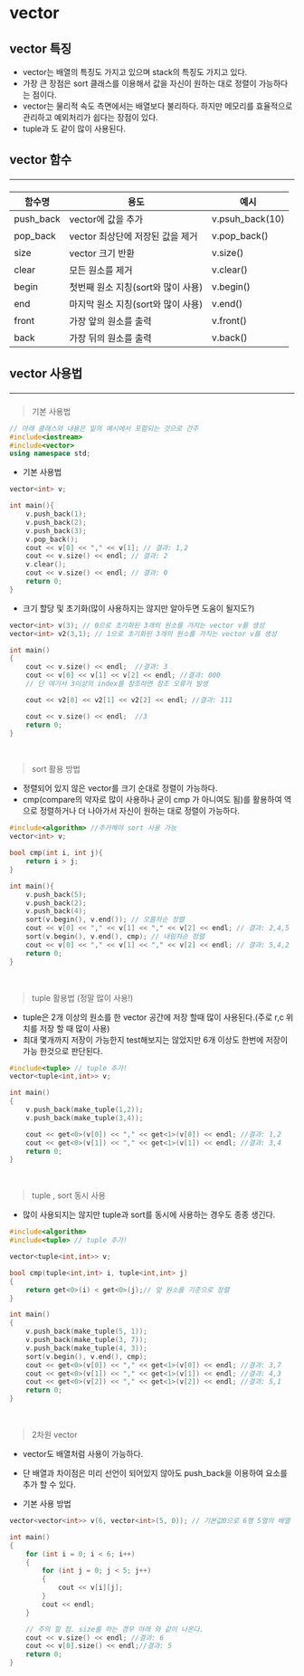 # vector

## vector 특징 
- vector는 배열의 특징도 가지고 있으며 stack의 특징도 가지고 있다. 
- 가장 큰 장점은 sort 클래스를 이용해서 값을 자신이 원하는 대로 정렬이 가능하다는 점이다.
- vector는 물리적 속도 측면에서는 배열보다 불리하다. 하지만 메모리를 효율적으로 관리하고 예외처리가 쉽다는 장점이 있다.
- tuple과 도 같이 많이 사용된다.

## vector 함수 <hr>

|함수명 | 용도 | 예시|
|---|---|---|
|push_back|vector에 값을 추가|v.psuh_back(10)|
|pop_back|vector 최상단에 저장된 값을 제거|v.pop_back()|
|size|vector 크기 반환 |v.size()|
|clear|모든 원소를 제거|v.clear()|
|begin|첫번째 원소 지칭(sort와 많이 사용)|v.begin()|
|end|마지막 원소 지칭(sort와 많이 사용)|v.end()|
|front|가장 앞의 원소를 출력|v.front()|
|back|가장 뒤의 원소를 출력|v.back()|

## vector 사용법 <hr>

> 기본 사용법
``` c++
// 아래 클래스와 내용은 밑의 예시에서 포함되는 것으로 간주
#include<iostream>
#include<vector>
using namespace std;
```

- 기본 사용법

```c++
vector<int> v;

int main(){
	v.push_back(1);
	v.push_back(2);
	v.push_back(3);
	v.pop_back();
	cout << v[0] << "," << v[1]; // 결과: 1,2
	cout << v.size() << endl; // 결과: 2
	v.clear();
	cout << v.size() << endl; // 결과: 0
	return 0;
}
```

- 크기 할당 및 초기화(많이 사용하지는 않지만 알아두면 도움이 될지도?)
  
```C++
vector<int> v(3); // 0으로 초기화된 3개의 원소를 가지는 vector v를 생성
vector<int> v2(3,1); // 1으로 초기화된 3개의 원소를 가지는 vector v를 생성

int main()
{
	cout << v.size() << endl;  //결과: 3
	cout << v[0] << v[1] << v[2] << endl; //결과: 000 
	// 단 여기서 3이상의 index를 참조하면 참조 오류가 발생 

	cout << v2[0] << v2[1] << v2[2] << endl; //결과: 111 

	cout << v.size() << endl;  //3
	return 0;
}
```

<br>

>  sort 활용 방법
  - 정렬되어 있지 않은 vector를 크기 순대로 정렬이 가능하다.
  - cmp(compare의 약자로 많이 사용하나 굳이 cmp 가 아니여도 됨)를 활용하여 역으로 정렬하거나 더 나아가서 자신이 원하는 대로 정렬이 가능하다.

```c++
#include<algorithm> //추가해야 sort 사용 가능 
vector<int> v;

bool cmp(int i, int j){
	return i > j;
} 

int main(){
	v.push_back(5);
	v.push_back(2);
	v.push_back(4);
	sort(v.begin(), v.end()); // 오름차순 정렬
	cout << v[0] << "," << v[1] << "," << v[2] << endl; // 결과: 2,4,5
	sort(v.begin(), v.end(), cmp); // 내림차순 정렬
	cout << v[0] << "," << v[1] << "," << v[2] << endl; // 결과: 5,4,2
	return 0;
}
```

<br>

>  tuple 활용법 (정말 많이 사용!)

- tuple은 2개 이상의 원소를 한 vector 공간에 저장 할때 많이 사용된다.(주로 r,c 위치를 저장 할 때 많이 사용)
- 최대 몇개까지 저장이 가능한지 test해보지는 않았지만 6개 이상도 한번에 저장이 가능 한것으로 판단된다. 

```C++
#include<tuple> // tuple 추가!
vector<tuple<int,int>> v;

int main()
{
	v.push_back(make_tuple(1,2));
	v.push_back(make_tuple(3,4));

	cout << get<0>(v[0]) << "," << get<1>(v[0]) << endl; //결과: 1,2
	cout << get<0>(v[1]) << "," << get<1>(v[1]) << endl; //결과: 3,4
	return 0;
}
```

<br>

>  tuple , sort  동시 사용

- 많이 사용되지는 않지만 tuple과 sort를 동시에 사용하는 경우도 종종 생긴다.

```C++
#include<algorithm>
#include<tuple> // tuple 추가!

vector<tuple<int,int>> v;

bool cmp(tuple<int,int> i, tuple<int,int> j)
{
	return get<0>(i) < get<0>(j);// 앞 원소를 기준으로 정렬
}

int main()
{
	v.push_back(make_tuple(5, 1));
	v.push_back(make_tuple(3, 7));
	v.push_back(make_tuple(4, 3));
	sort(v.begin(), v.end(), cmp);
	cout << get<0>(v[0]) << "," << get<1>(v[0]) << endl; //결과: 3,7
	cout << get<0>(v[1]) << "," << get<1>(v[1]) << endl; //결과: 4,3
	cout << get<0>(v[2]) << "," << get<1>(v[2]) << endl; //결과: 5,1
	return 0;
}
```

<br>

>  2차원 vector

- vector도 배열처럼 사용이 가능하다.
- 단 배열과 차이점은 미리 선언이 되어있지 않아도 push_back을 이용하여 요소를 추가 할 수 있다.

- 기본 사용 방법
```C++
vector<vector<int>> v(6, vector<int>(5, 0)); // 기본값0으로 6행 5열의 배열 선언

int main()
{
	for (int i = 0; i < 6; i++)
	{
		for (int j = 0; j < 5; j++)
		{
			cout << v[i][j];
		}
		cout << endl;
	}

	// 주의 할 점. size를 하는 경우 아래 와 같이 나온다.
	cout << v.size() << endl; //결과: 6 
	cout << v[0].size() << endl;//결과: 5
	return 0;
}
```